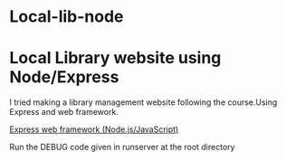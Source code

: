 # Local-lib-node 
# Local Library website using Node/Express
I tried making a library management website following the course.Using Express and web framework.

[Express web framework (Node.js/JavaScript)](https://developer.mozilla.org/en-US/docs/Learn/Server-side/Express_Nodejs)

Run the DEBUG code given in runserver at the root directory
